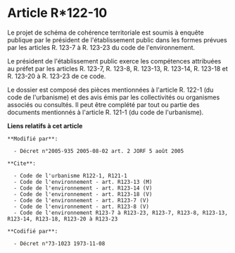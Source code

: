 # Article R*122-10

Le projet de schéma de cohérence territoriale est soumis à enquête publique par le président de l'établissement public dans
les formes prévues par les articles R. 123-7 à R. 123-23 du code de l'environnement.

Le président de l'établissement public exerce les compétences attribuées au préfet par les articles R. 123-7, R. 123-8, R.
123-13, R. 123-14, R. 123-18 et R. 123-20 à R. 123-23 de ce code.

Le dossier est composé des pièces mentionnées à l'article R. 122-1 (du code de l'urbanisme) et des avis émis par les
collectivités ou organismes associés ou consultés. Il peut être complété par tout ou partie des documents mentionnés à
l'article R. 121-1 (du code de l'urbanisme).

**Liens relatifs à cet article**

	**Modifié par**:

	  - Décret n°2005-935 2005-08-02 art. 2 JORF 5 août 2005

	**Cite**:

	  - Code de l'urbanisme R122-1, R121-1
	  - Code de l'environnement - art. R123-13 (M)
	  - Code de l'environnement - art. R123-14 (V)
	  - Code de l'environnement - art. R123-18 (V)
	  - Code de l'environnement - art. R123-7 (V)
	  - Code de l'environnement - art. R123-8 (V)
	  - Code de l'environnement R123-7 à R123-23, R123-7, R123-8, R123-13, R123-14, R123-18, R123-20 à R123-23

	**Codifié par**:

	  - Décret n°73-1023 1973-11-08
